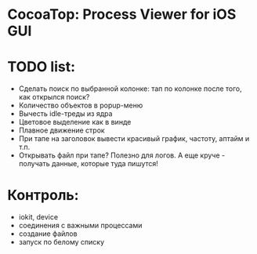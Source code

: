 # CocoaTop: Process Viewer for iOS GUI

# TODO list:

* Сделать поиск по выбранной колонке: тап по колонке после того, как открылся поиск?
* Количество объектов в popup-меню
* Вычесть idle-треды из ядра
* Цветовое выделение как в винде
* Плавное движение строк
* При тапе на заголовок вывести красивый график, частоту, аптайм и т.п.
* Открывать файл при тапе? Полезно для логов. А еще круче - получать данные, которые туда пишутся!

# Контроль:

* iokit, device
* соединения с важными процессами
* создание файлов
* запуск по белому списку
